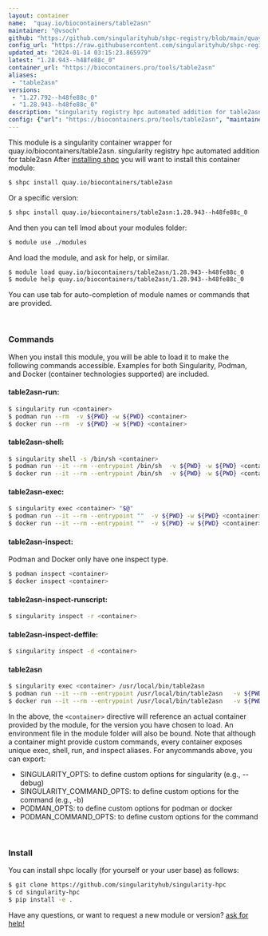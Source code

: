 ```yaml
---
layout: container
name:  "quay.io/biocontainers/table2asn"
maintainer: "@vsoch"
github: "https://github.com/singularityhub/shpc-registry/blob/main/quay.io/biocontainers/table2asn/container.yaml"
config_url: "https://raw.githubusercontent.com/singularityhub/shpc-registry/main/quay.io/biocontainers/table2asn/container.yaml"
updated_at: "2024-01-14 03:15:23.865979"
latest: "1.28.943--h48fe88c_0"
container_url: "https://biocontainers.pro/tools/table2asn"
aliases:
 - "table2asn"
versions:
 - "1.27.792--h48fe88c_0"
 - "1.28.943--h48fe88c_0"
description: "singularity registry hpc automated addition for table2asn"
config: {"url": "https://biocontainers.pro/tools/table2asn", "maintainer": "@vsoch", "description": "singularity registry hpc automated addition for table2asn", "latest": {"1.28.943--h48fe88c_0": "sha256:c996a40233e3fc82dcd99da7219a5f2f35b2315bc0505e8d8d0d080ecfdc7fdf"}, "tags": {"1.27.792--h48fe88c_0": "sha256:dd9bcea5b7b970c2a1824806772f2f691f408b37cc7de6f8559e0380d7245dda", "1.28.943--h48fe88c_0": "sha256:c996a40233e3fc82dcd99da7219a5f2f35b2315bc0505e8d8d0d080ecfdc7fdf"}, "docker": "quay.io/biocontainers/table2asn", "aliases": {"table2asn": "/usr/local/bin/table2asn"}}
---
```


This module is a singularity container wrapper for quay.io/biocontainers/table2asn.
singularity registry hpc automated addition for table2asn
After [installing shpc](#install) you will want to install this container module:


```bash
$ shpc install quay.io/biocontainers/table2asn
```

Or a specific version:

```bash
$ shpc install quay.io/biocontainers/table2asn:1.28.943--h48fe88c_0
```

And then you can tell lmod about your modules folder:

```bash
$ module use ./modules
```

And load the module, and ask for help, or similar.

```bash
$ module load quay.io/biocontainers/table2asn/1.28.943--h48fe88c_0
$ module help quay.io/biocontainers/table2asn/1.28.943--h48fe88c_0
```

You can use tab for auto-completion of module names or commands that are provided.

<br>

### Commands

When you install this module, you will be able to load it to make the following commands accessible.
Examples for both Singularity, Podman, and Docker (container technologies supported) are included.

#### table2asn-run:

```bash
$ singularity run <container>
$ podman run --rm  -v ${PWD} -w ${PWD} <container>
$ docker run --rm  -v ${PWD} -w ${PWD} <container>
```

#### table2asn-shell:

```bash
$ singularity shell -s /bin/sh <container>
$ podman run --it --rm --entrypoint /bin/sh  -v ${PWD} -w ${PWD} <container>
$ docker run --it --rm --entrypoint /bin/sh  -v ${PWD} -w ${PWD} <container>
```

#### table2asn-exec:

```bash
$ singularity exec <container> "$@"
$ podman run --it --rm --entrypoint ""  -v ${PWD} -w ${PWD} <container> "$@"
$ docker run --it --rm --entrypoint ""  -v ${PWD} -w ${PWD} <container> "$@"
```

#### table2asn-inspect:

Podman and Docker only have one inspect type.

```bash
$ podman inspect <container>
$ docker inspect <container>
```

#### table2asn-inspect-runscript:

```bash
$ singularity inspect -r <container>
```

#### table2asn-inspect-deffile:

```bash
$ singularity inspect -d <container>
```


#### table2asn

```bash
$ singularity exec <container> /usr/local/bin/table2asn
$ podman run --it --rm --entrypoint /usr/local/bin/table2asn   -v ${PWD} -w ${PWD} <container> -c " $@"
$ docker run --it --rm --entrypoint /usr/local/bin/table2asn   -v ${PWD} -w ${PWD} <container> -c " $@"
```



In the above, the `<container>` directive will reference an actual container provided
by the module, for the version you have chosen to load. An environment file in the
module folder will also be bound. Note that although a container
might provide custom commands, every container exposes unique exec, shell, run, and
inspect aliases. For anycommands above, you can export:

 - SINGULARITY_OPTS: to define custom options for singularity (e.g., --debug)
 - SINGULARITY_COMMAND_OPTS: to define custom options for the command (e.g., -b)
 - PODMAN_OPTS: to define custom options for podman or docker
 - PODMAN_COMMAND_OPTS: to define custom options for the command

<br>

### Install

You can install shpc locally (for yourself or your user base) as follows:

```bash
$ git clone https://github.com/singularityhub/singularity-hpc
$ cd singularity-hpc
$ pip install -e .
```

Have any questions, or want to request a new module or version? [ask for help!](https://github.com/singularityhub/singularity-hpc/issues)